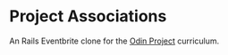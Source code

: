 # Project Associations

An Rails Eventbrite clone for the [Odin Project](https://www.theodinproject.com/courses/ruby-on-rails/lessons/associations) curriculum. 